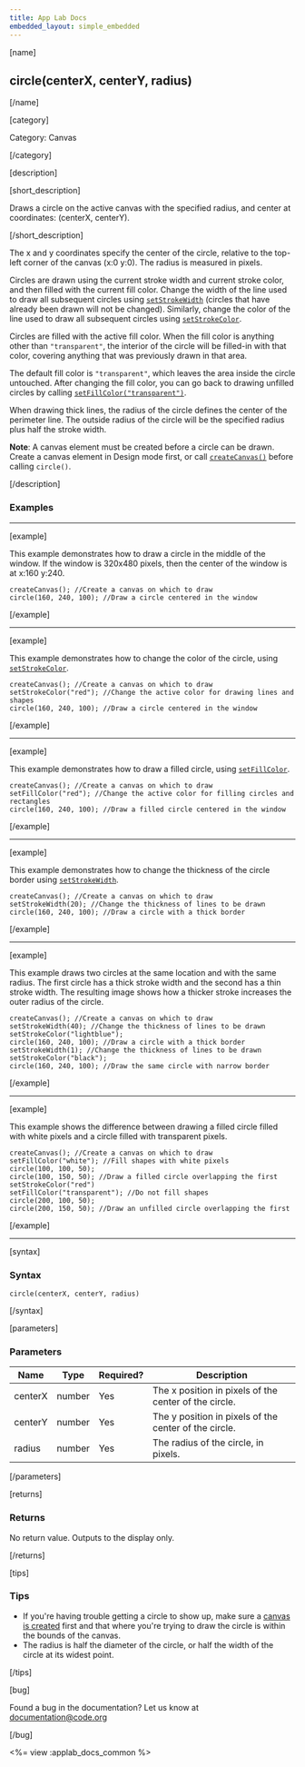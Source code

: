 ```yaml
---
title: App Lab Docs
embedded_layout: simple_embedded
---
```


[name]

## circle(centerX, centerY, radius)

[/name]


[category]

Category: Canvas

[/category]

[description]

[short_description]

Draws a circle on the active canvas with the specified radius, and center at coordinates: (centerX, centerY).

[/short_description]

The x and y coordinates specify the center of the circle, relative to the top-left corner of the canvas (x:0 y:0). The radius is measured in pixels.

Circles are drawn using the current stroke width and current stroke color, and then filled with the current fill color. Change the width of the line used to draw all subsequent circles using  [`setStrokeWidth`](/applab/docs/setStrokeWidth) (circles that have already been drawn will not be changed). Similarly, change the color of the line used to draw all subsequent circles using [`setStrokeColor`](/applab/docs/setStrokeColor).

Circles are filled with the active fill color. When the fill color is anything other than `"transparent"`, the interior of the circle will be filled-in with that color, covering anything that was previously drawn in that area.

The default fill color is `"transparent"`, which leaves the area inside the circle untouched. After changing the fill color, you can go back to drawing unfilled circles by calling [`setFillColor("transparent")`](/applab/docs/setFillColor).

When drawing thick lines, the radius of the circle defines the center of the perimeter line. The outside radius of the circle will be the specified radius plus half the stroke width.

**Note**: A canvas element must be created before a circle can be drawn. Create a canvas element in Design mode first, or call [`createCanvas()`](/applab/docs/createCanvas) before calling `circle()`.

[/description]

### Examples
____________________________________________________

[example]

This example demonstrates how to draw a circle in the middle of the window. If the window is 320x480 pixels, then the center of the window is at x:160 y:240.


```
createCanvas(); //Create a canvas on which to draw
circle(160, 240, 100); //Draw a circle centered in the window
```

[/example]

____________________________________________________

[example]

This example demonstrates how to change the color of the circle, using [`setStrokeColor`]().


```
createCanvas(); //Create a canvas on which to draw
setStrokeColor("red"); //Change the active color for drawing lines and shapes
circle(160, 240, 100); //Draw a circle centered in the window
```

[/example]

____________________________________________________

[example]

This example demonstrates how to draw a filled circle, using [`setFillColor`]().


```
createCanvas(); //Create a canvas on which to draw
setFillColor("red"); //Change the active color for filling circles and rectangles
circle(160, 240, 100); //Draw a filled circle centered in the window
```

[/example]

____________________________________________________

[example]

This example demonstrates how to change the thickness of the circle border using [`setStrokeWidth`]().


```
createCanvas(); //Create a canvas on which to draw
setStrokeWidth(20); //Change the thickness of lines to be drawn
circle(160, 240, 100); //Draw a circle with a thick border
```

[/example]

____________________________________________________

[example]

This example draws two circles at the same location and with the same radius. The first circle has a thick stroke width and the second has a thin stroke width. The resulting image shows how a thicker stroke increases the outer radius of the circle.


```
createCanvas(); //Create a canvas on which to draw
setStrokeWidth(40); //Change the thickness of lines to be drawn
setStrokeColor("lightblue");
circle(160, 240, 100); //Draw a circle with a thick border
setStrokeWidth(1); //Change the thickness of lines to be drawn
setStrokeColor("black");
circle(160, 240, 100); //Draw the same circle with narrow border
```

[/example]

____________________________________________________

[example]

This example shows the difference between drawing a filled circle filled with white pixels and a circle filled with transparent pixels.


```
createCanvas(); //Create a canvas on which to draw
setFillColor("white"); //Fill shapes with white pixels
circle(100, 100, 50);
circle(100, 150, 50); //Draw a filled circle overlapping the first
setStrokeColor("red")
setFillColor("transparent"); //Do not fill shapes
circle(200, 100, 50);
circle(200, 150, 50); //Draw an unfilled circle overlapping the first
```

[/example]

____________________________________________________

[syntax]

### Syntax

```
circle(centerX, centerY, radius)
```

[/syntax]

[parameters]

### Parameters

| Name  | Type | Required? | Description |
|-----------------|------|-----------|-------------|
| centerX | number | Yes | The x position in pixels of the center of the circle.  |
| centerY | number | Yes | The y position in pixels of the center of the circle.  |
| radius | number | Yes | The radius of the circle, in pixels.  |
[/parameters]

[returns]

### Returns
No return value. Outputs to the display only.

[/returns]

[tips]

### Tips
- If you're having trouble getting a circle to show up, make sure a [canvas is created](/applab/docs/createCanvas) first and that where you're trying to draw the circle is within the bounds of the canvas.
- The radius is half the diameter of the circle, or half the width of the circle at its widest point.

[/tips]

[bug]

Found a bug in the documentation? Let us know at documentation@code.org

[/bug]

<%= view :applab_docs_common %>
